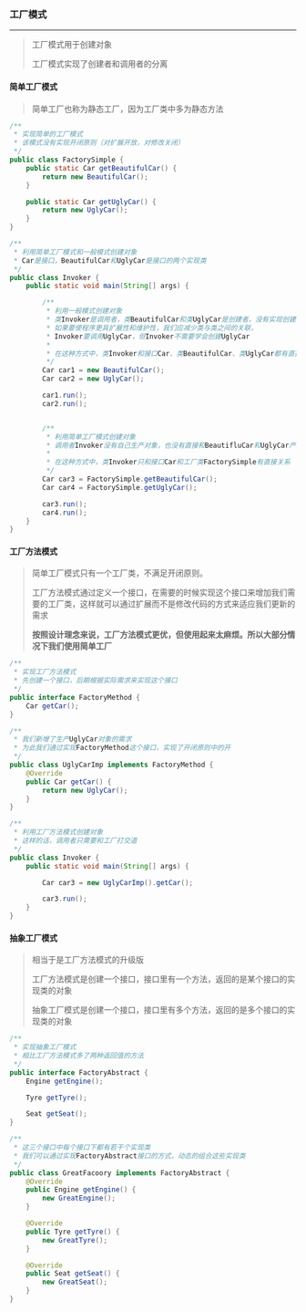 ### 工厂模式

***

> 工厂模式用于创建对象
>
> 工厂模式实现了创建者和调用者的分离 

#### 简单工厂模式

> 简单工厂也称为静态工厂，因为工厂类中多为静态方法

``` java
/**
 * 实现简单的工厂模式
 * 该模式没有实现开闭原则（对扩展开放，对修改关闭）
 */
public class FactorySimple {
    public static Car getBeautifulCar() {
        return new BeautifulCar();
    }

    public static Car getUglyCar() {
        return new UglyCar();
    }
}
```

``` java
/**
 * 利用简单工厂模式和一般模式创建对象
 * Car是接口，BeautifulCar和UglyCar是接口的两个实现类
 */
public class Invoker {
    public static void main(String[] args) {

        /**
         * 利用一般模式创建对象
         * 类Invoker是调用者，类BeautifulCar和类UglyCar是创建者，没有实现创建者和调用者分离
         * 如果要使程序更具扩展性和维护性，我们应减少类与类之间的关联，
         * Invoker要调用UglyCar，但Invoker不需要学会创建UglyCar
         *
         * 在这种方式中，类Invoker和接口Car、类BeautifulCar、类UglyCar都有直接的关系
         */
        Car car1 = new BeautifulCar();
        Car car2 = new UglyCar();

        car1.run();
        car2.run();


        /**
         * 利用简单工厂模式创建对象
         * 调用者Invoker没有自己生产对象，也没有直接和BeautifluCar和UglyCar产生关联
         *
         * 在这种方式中，类Invoker只和接口Car和工厂类FactorySimple有直接关系
         */
        Car car3 = FactorySimple.getBeautifulCar();
        Car car4 = FactorySimple.getUglyCar();

        car3.run();
        car4.run();
    }
}
```



#### 工厂方法模式

> 简单工厂模式只有一个工厂类，不满足开闭原则。
>
> 工厂方法模式通过定义一个接口，在需要的时候实现这个接口来增加我们需要的工厂类，这样就可以通过扩展而不是修改代码的方式来适应我们更新的需求
>
> **按照设计理念来说，工厂方法模式更优，但使用起来太麻烦。所以大部分情况下我们使用简单工厂**

``` java
/**
 * 实现工厂方法模式
 * 先创建一个接口，后期根据实际需求来实现这个接口
 */
public interface FactoryMethod {
    Car getCar();
}
```

``` java
/**
 * 我们新增了生产UglyCar对象的需求
 * 为此我们通过实现FactoryMethod这个接口，实现了开闭原则中的开
 */
public class UglyCarImp implements FactoryMethod {
    @Override
    public Car getCar() {
        return new UglyCar();
    }
}

```

``` java
/**
 * 利用工厂方法模式创建对象
 * 这样的话，调用者只需要和工厂打交道
 */
public class Invoker {
    public static void main(String[] args) {

        Car car3 = new UglyCarImp().getCar();

        car3.run();
    }
}
```



#### 抽象工厂模式

> 相当于是工厂方法模式的升级版
>
> 工厂方法模式是创建一个接口，接口里有一个方法，返回的是某个接口的实现类的对象
>
> 抽象工厂模式是创建一个接口，接口里有多个方法，返回的是多个接口的实现类的对象

``` java
/**
 * 实现抽象工厂模式
 * 相比工厂方法模式多了两种返回值的方法
 */
public interface FactoryAbstract {
    Engine getEngine();

    Tyre getTyre();

    Seat getSeat();
}
```

``` java
/**
 * 这三个接口中每个接口下都有若干个实现类
 * 我们可以通过实现FactoryAbstract接口的方式，动态的组合这些实现类
 */
public class GreatFacoory implements FactoryAbstract {
    @Override
    public Engine getEngine() {
        new GreatEngine();
    }

    @Override
    public Tyre getTyre() {
        new GreatTyre();
    }

    @Override
    public Seat getSeat() {
        new GreatSeat();
    }
}
```

